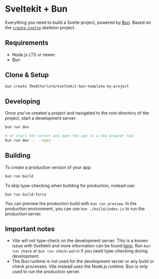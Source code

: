 # Sveltekit + Bun

Everything you need to build a Svelte project, powered by [Bun](https://bun.sh). Based on the [`create-svelte`](https://github.com/sveltejs/kit/tree/master/packages/create-svelte) skeleton project.

## Requirements

- Node.js LTS or newer
- Bun

## Clone & Setup

```bash
bun create TheOtterlord/sveltekit-bun-template my-project
```

## Developing

Once you've created a project and navigated to the root directory of the project, start a development server:

```bash
bun run dev

# or start the server and open the app in a new browser tab
bun run dev -- --open
```

## Building

To create a production version of your app:

```bash
bun run build
```

To skip type-checking when building for production, instead use:

```
bun run build:force
```

You can preview the production build with `bun run preview`.
In the production environment, you can use `bun ./build/index.js` to run the production server.

## Important notes

- Vite will not type-check on the development server. This is a known issue with Sveltekit and more information can be found [here](https://github.com/ivanhofer/sveltekit-typescript-showcase#type-checking-the-whole-project). Run `bun run check` or `bun run check:watch` if you need type-checking during development.
- The Bun runtime is not used for the development server or any build or check processes. Vite instead uses the Node.js runtime. Bun is only used to run the production server. 
